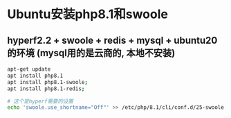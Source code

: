 # Ubuntu安装php8.1和swoole


## hyperf2.2 + swoole + redis + mysql + ubuntu20 的环境 (mysql用的是云商的, 本地不安装)
```bash
apt-get update
apt install php8.1
apt install php8.1-swoole;
apt install php8.1-redis;

# 这个是hyperf需要的设置
echo 'swoole.use_shortname="Off"' >> /etc/php/8.1/cli/conf.d/25-swoole.ini; 
```
